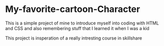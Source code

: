 # My-favorite-cartoon-Character

This is a simple project of mine to introduce myself into coding with HTML and CSS  and also remembering stuff that I learned it when I was a kid

This project is insperation of a really intresting course in skillshare
